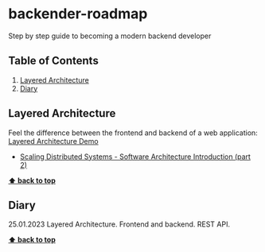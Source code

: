 # backender-roadmap
Step by step guide to becoming a modern backend developer

## Table of Contents

1. [Layered Architecture](#layered-architecture)
1. [Diary](#diary)

## Layered Architecture

Feel the difference between the frontend and backend of a web application: [Layered Architecture Demo](01-layered-architecture/)

- [Scaling Distributed Systems - Software Architecture Introduction (part 2)](https://www.youtube.com/watch?v=gxfERVP18-g)

**[⬆ back to top](#table-of-contents)**

## Diary

25.01.2023 Layered Architecture. Frontend and backend. REST API.

**[⬆ back to top](#table-of-contents)**

